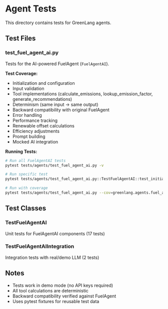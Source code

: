 # Agent Tests

This directory contains tests for GreenLang agents.

## Test Files

### test_fuel_agent_ai.py
Tests for the AI-powered FuelAgent (`FuelAgentAI`).

**Test Coverage:**
- Initialization and configuration
- Input validation
- Tool implementations (calculate_emissions, lookup_emission_factor, generate_recommendations)
- Determinism (same input → same output)
- Backward compatibility with original FuelAgent
- Error handling
- Performance tracking
- Renewable offset calculations
- Efficiency adjustments
- Prompt building
- Mocked AI integration

**Running Tests:**
```bash
# Run all FuelAgentAI tests
pytest tests/agents/test_fuel_agent_ai.py -v

# Run specific test
pytest tests/agents/test_fuel_agent_ai.py::TestFuelAgentAI::test_initialization -v

# Run with coverage
pytest tests/agents/test_fuel_agent_ai.py --cov=greenlang.agents.fuel_agent_ai
```

## Test Classes

### TestFuelAgentAI
Unit tests for FuelAgentAI components (17 tests)

### TestFuelAgentAIIntegration
Integration tests with real/demo LLM (2 tests)

## Notes

- Tests work in demo mode (no API keys required)
- All tool calculations are deterministic
- Backward compatibility verified against FuelAgent
- Uses pytest fixtures for reusable test data
